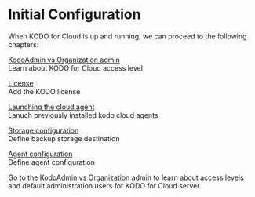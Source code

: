 # Initial Configuration

When KODO for Cloud is up and running, we can proceed to the following chapters:

[KodoAdmin vs Organization admin](https://storware.gitbook.io/kodo-for-cloud-office365/kodo-for-cloud-documentation/deployment/initial-configuration/kodoadmin-vs-organization-admin)  
Learn about KODO for Cloud access level

[License](https://storware.gitbook.io/kodo-for-cloud-office365/kodo-for-cloud-documentation/deployment/initial-configuration/license-1)  
Add the KODO license

[Launching the cloud agent](https://storware.gitbook.io/kodo-for-cloud-office365/kodo-for-cloud-documentation/deployment/initial-configuration/launching-the-cloud-agent)  
Lanuch previously installed kodo cloud agents

[Storage configuration](https://storware.gitbook.io/kodo-for-cloud-office365/kodo-for-cloud-documentation/deployment/initial-configuration/storage-configuration)  
Define backup storage destination

[Agent configuration](https://storware.gitbook.io/kodo-for-cloud-office365/kodo-for-cloud-documentation/deployment/initial-configuration/agent-configuration)  
Define agent configuration

Go to the [KodoAdmin vs Organization]() admin to learn about access levels and default administration users for  KODO for Cloud server. 

